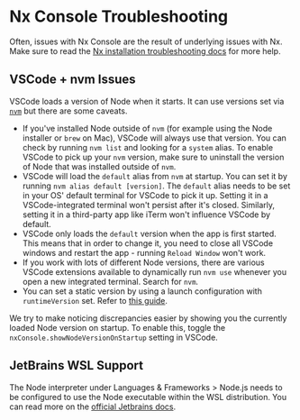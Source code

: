 # Nx Console Troubleshooting

Often, issues with Nx Console are the result of underlying issues with Nx. Make sure to read the [Nx installation troubleshooting docs](/troubleshooting/troubleshoot-nx-install-issues) for more help.

## VSCode + nvm Issues

VSCode loads a version of Node when it starts. It can use versions set via [`nvm`](https://github.com/nvm-sh/nvm) but there are some caveats.

- If you've installed Node outside of `nvm` (for example using the Node installer or `brew` on Mac), VSCode will always use that version. You can check by running `nvm list` and looking for a `system` alias. To enable VSCode to pick up your `nvm` version, make sure to uninstall the version of Node that was installed outside of `nvm`.
- VSCode will load the `default` alias from `nvm` at startup. You can set it by running `nvm alias default [version]`. The `default` alias needs to be set in your OS' default terminal for VSCode to pick it up. Setting it in a VSCode-integrated terminal won't persist after it's closed. Similarly, setting it in a third-party app like iTerm won't influence VSCode by default.
- VSCode only loads the `default` version when the app is first started. This means that in order to change it, you need to close all VSCode windows and restart the app - running `Reload Window` won't work.
- If you work with lots of different Node versions, there are various VSCode extensions available to dynamically run `nvm use` whenever you open a new integrated terminal. Search for `nvm`.
- You can set a static version by using a launch configuration with `runtimeVersion` set. Refer to [this guide](https://code.visualstudio.com/docs/nodejs/nodejs-debugging#_multi-version-support).

We try to make noticing discrepancies easier by showing you the currently loaded Node version on startup. To enable this, toggle the `nxConsole.showNodeVersionOnStartup` setting in VSCode.

## JetBrains WSL Support

The Node interpreter under Languages & Frameworks > Node.js needs to be configured to use the Node executable within the WSL distribution. You can read more on the [official Jetbrains docs](https://www.jetbrains.com/help/webstorm/how-to-use-wsl-development-environment-in-product.html#ws_wsl_node_interpreter_configure).
